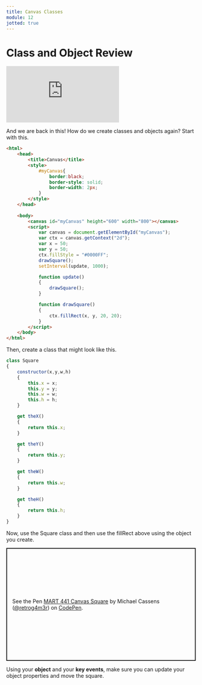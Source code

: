 ```yaml
---
title: Canvas Classes
module: 12
jotted: true
---
```


# Class and Object Review

<div class="embed-responsive embed-responsive-16by9"><iframe class="embed-responsive-item" src="https://www.youtube.com/embed/hu9PQ4JYwzI" frameborder="0" allowfullscreen></iframe></div>

And we are back in this!  How do we create classes and objects again? Start with this.

```html
<html>
    <head>
        <title>Canvas</title>
        <style>
            #myCanvas{
                border:black;
                border-style: solid;
                border-width: 2px;
            }
        </style>
    </head>
   
    <body>
        <canvas id="myCanvas" height="600" width="800"></canvas>
        <script>
            var canvas = document.getElementById("myCanvas");
            var ctx = canvas.getContext("2d");
            var x = 50;
            var y = 50;
            ctx.fillStyle = "#0000FF";
            drawSquare();
            setInterval(update, 1000);

            function update()
            {    
                drawSquare();
            }

            function drawSquare()
            {
                ctx.fillRect(x, y, 20, 20);
            }
        </script>
    </body>
</html>
```
Then, create a class that might look like this.

```js
class Square
{
    constructor(x,y,w,h)
    {
        this.x = x;
        this.y = y;
        this.w = w;
        this.h = h;
    }

    get theX()
    {
        return this.x;
    }

    get theY()
    {
        return this.y;
    }

    get theW()
    {
        return this.w;
    }

    get theH()
    {
        return this.h;
    }
}

```
Now, use the Square class and then use the fillRect above using the object you create.

<p class="codepen" data-height="600" data-default-tab="html,result" data-slug-hash="xxRNxRN" data-editable="true" data-user="retrog4m3r" style="height: 300px; box-sizing: border-box; display: flex; align-items: center; justify-content: center; border: 2px solid; margin: 1em 0; padding: 1em;">
  <span>See the Pen <a href="https://codepen.io/retrog4m3r/pen/xxRNxRN">
  MART 441 Canvas Square</a> by Michael Cassens (<a href="https://codepen.io/retrog4m3r">@retrog4m3r</a>)
  on <a href="https://codepen.io">CodePen</a>.</span>
</p>
<script async src="https://cpwebassets.codepen.io/assets/embed/ei.js"></script>

Using your **object** and your **key events**, make sure you can update your object properties and move the square.  

